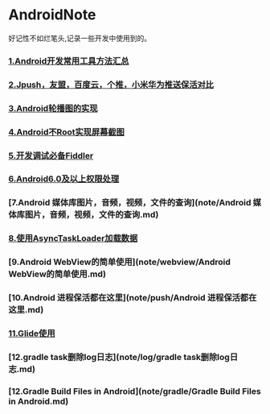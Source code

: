 # AndroidNote
好记性不如烂笔头,记录一些开发中使用到的。

### [1.Android开发常用工具方法汇总](note/Android开发中一些常用的工具方法.md)
### [2.Jpush，友盟，百度云，个推，小米华为推送保活对比](note/JPush，友盟，百度云，个推Push服务在保活上的对比.md)
### [3.Android轮播图的实现](note/LoopSwitch/LoopSwitch.md)
### [4.Android不Root实现屏幕截图](note/Android不Root实现屏幕截图.md)
### [5.开发调试必备Fiddler](note/开发调试必备Fiddler.md)
### [6.Android6.0及以上权限处理](note/Android6.0及以上权限处理.md)
### [7.Android 媒体库图片，音频，视频，文件的查询](note/Android 媒体库图片，音频，视频，文件的查询.md)
### [8.使用AsyncTaskLoader加载数据](note/使用AsyncTaskLoader加载数据.md)
### [9.Android WebView的简单使用](note/webview/Android WebView的简单使用.md)
### [10.Android 进程保活都在这里](note/push/Android 进程保活都在这里.md)
### [11.Glide使用](note/glide/Glide使用.md)
### [12.gradle task删除log日志](note/log/gradle task删除log日志.md)
### [12.Gradle Build Files in Android](note/gradle/Gradle Build Files in Android.md)


